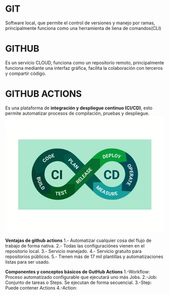 # GIT
Software local, que permite el control de versiones y manejo por ramas, principalmente funciona como una herramienta de liena de comandos(CLI)

# GITHUB
Es un servicio CLOUD, funciona como un repositorio remoto, principalmente funciona mediante una interfaz gráfica, facilita la colaboración con terceros y compartir código.

# GITHUB ACTIONS
Es una plataforma de **integración y despliegue continuo (CI/CD)**, esto permite automatizar procesos de compilación, pruebas y despliegue.
![Alt text](image.png)

**Ventajas de github actions**
    1.- Automatizar cualquier cosa del flujo de trabajo de forma nativa. 
    2.- Todas las configuraciónes vienen en el repositorio local.
    3.- Servicio manejado.
    4.- Servicio gratuito para repositorios públicos.
    5.- Tienen más de 17 mil plantillas y automatizaciones listas para ser usado.

**Componentes y conceptos básicos de GutHub Actions**
    1.-Workflow: Proceso automatizado configurable que ejecutará uno más Jobs.
    2.-Job: Conjunto de tareas o Steps. Se ejecutan de forma secuencial.
    3.-Step: Puede contener Actions
    4.-Action: 
